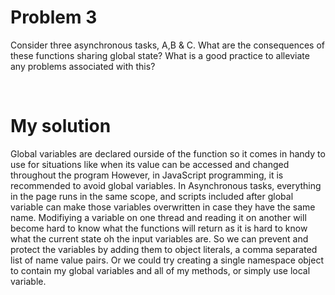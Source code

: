 # Problem 3
Consider three asynchronous tasks, A,B & C. What are the consequences of these functions sharing global state? 
What is a good practice to alleviate any problems associated with this?

</br>

# My solution
Global variables are declared ourside of the function so it comes in handy to use for situations like when its value can be accessed and changed throughout the program However, in JavaScript programming, it is recommended to avoid global variables. In Asynchronous tasks, everything in the page runs in the same scope, and scripts included after global variable can make those variables overwritten in case they have the same name. Modifiying a variable on one thread and reading it on another will become hard to know what the functions will return as it is hard to know what the current state oh the input variables are. So we can prevent and protect the variables by adding them to object literals, a comma separated list of name value pairs. Or we could try creating a single namespace object to contain my global variables and all of my methods, or simply use local variable.